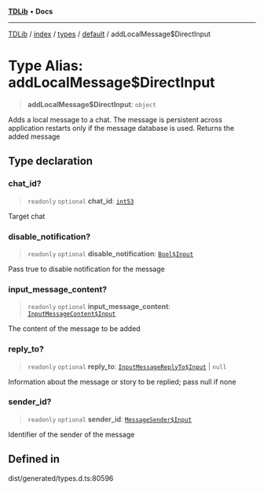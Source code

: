 [**TDLib**](../../../../../../README.md) • **Docs**

***

[TDLib](../../../../../../modules.md) / [index](../../../../../README.md) / [types](../../../README.md) / [default](../README.md) / addLocalMessage$DirectInput

# Type Alias: addLocalMessage$DirectInput

> **addLocalMessage$DirectInput**: `object`

Adds a local message to a chat. The message is persistent across application restarts only if the message database is used. Returns the added message

## Type declaration

### chat\_id?

> `readonly` `optional` **chat\_id**: [`int53`](int53.md)

Target chat

### disable\_notification?

> `readonly` `optional` **disable\_notification**: [`Bool$Input`](Bool$Input.md)

Pass true to disable notification for the message

### input\_message\_content?

> `readonly` `optional` **input\_message\_content**: [`InputMessageContent$Input`](InputMessageContent$Input.md)

The content of the message to be added

### reply\_to?

> `readonly` `optional` **reply\_to**: [`InputMessageReplyTo$Input`](InputMessageReplyTo$Input.md) \| `null`

Information about the message or story to be replied; pass null if none

### sender\_id?

> `readonly` `optional` **sender\_id**: [`MessageSender$Input`](MessageSender$Input.md)

Identifier of the sender of the message

## Defined in

dist/generated/types.d.ts:80596
